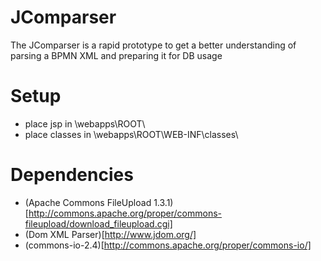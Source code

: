 JComparser
===============

The JComparser is a rapid prototype to get a better understanding of parsing a BPMN XML and preparing it for DB usage

Setup
============

* place jsp in <tomcat home dir>\webapps\ROOT\
* place classes in <tomcat home dir>\webapps\ROOT\WEB-INF\classes\

Dependencies
============

* (Apache Commons FileUpload 1.3.1)[http://commons.apache.org/proper/commons-fileupload/download_fileupload.cgi]
* (Dom XML Parser)[http://www.jdom.org/]
* (commons-io-2.4)[http://commons.apache.org/proper/commons-io/]